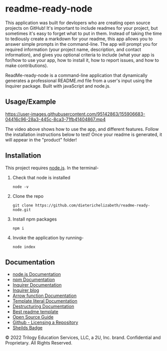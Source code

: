 # readme-ready-node

This application was built for devlopers who are creating open source projects on GitHub! It's important to include readmes for your project, but sometimes it's easy to forget what to put in them. Instead of taking the time to tediously create a markdown for your readme, this app allows you to answer simple prompts in the command-line. The app will prompt you for required information (your project name, description, and contact information), and gives you optional criteria to include (what your app is for/how to use your app, how to install it, how to report issues, and how to make contributions).

ReadMe-ready-node is a command-line application that dynamically generates a professional README.md file from a user's input using the Inquirer package. Built with javaScript and node.js.

## Usage/Example

https://user-images.githubusercontent.com/95142863/155906683-04416c96-28a3-445c-8ca3-71fb41404867.mp4

The video above shows how to use the app, and different features. Follow the installation instructions below to test! Once your readme is generated, it will appear in the "product" folder!

## Installation

This project requires [node.js](https://nodejs.org/en/). In the terminal-

1. Check that node is installed

   ```
   node -v
   ```

2. Clone the repo

   ```
   git clone https://github.com/dieterichelizabeth/readme-ready-node.git
   ```

3. Install npm packages

   ```
   npm i
   ```

4. Invoke the application by running-

   ```
   node index
   ```

## Documentation

- [node.js Documentation](https://nodejs.org/docs/latest-v15.x/api/)
- [npm Documentation](https://www.npmjs.com/)
- [Inquirer Documentation](https://www.npmjs.com/package/inquirer)
- [Inquirer blog ](https://www.digitalocean.com/community/tutorials/nodejs-interactive-command-line-prompts)
- [Arrow function Documentation](https://developer.mozilla.org/en-US/docs/Web/JavaScript/Reference/Functions/Arrow_functions)
- [Template literal Documentation](https://developer.mozilla.org/en-US/docs/Web/JavaScript/Reference/Template_literals)
- [Destructuring Documentation](https://developer.mozilla.org/en-US/docs/Web/JavaScript/Reference/Operators/Destructuring_assignment)
- [Best readme template](https://github.com/othneildrew/Best-README-Template/blob/master/README.md)
- [Open Source Guide](https://github.com/18F/open-source-guide/blob/18f-pages/pages/making-readmes-readable.md)
- [Github - Licensing a Repository](https://docs.github.com/en/repositories/managing-your-repositorys-settings-and-features/customizing-your-repository/licensing-a-repository)
- [Sheilds Badge](https://shields.io/)

© 2022 Trilogy Education Services, LLC, a 2U, Inc. brand. Confidential and Proprietary. All Rights Reserved.
